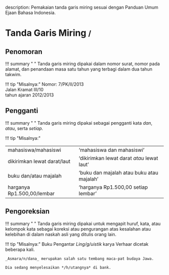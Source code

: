 description: Pemakaian tanda garis miring sesuai dengan Panduan Umum Ejaan Bahasa Indonesia.

# Tanda Garis Miring <small><span class="penanda">/</span></small>

## Penomoran

!!! summary " "
    Tanda garis miring dipakai dalam nomor surat, nomor pada alamat, dan penandaan masa satu tahun yang terbagi dalam dua tahun takwim.

!!! tip "Misalnya:"
    Nomor: 7/PK/II/2013  
    Jalan Kramat III/10  
    tahun ajaran 2012/2013

## Pengganti

!!! summary " "
    Tanda garis miring dipakai sebagai pengganti kata _dan_, _atau_, serta _setiap_.

!!! tip "Misalnya:"
    <table>
      <tr>
        <td>mahasiswa/mahasiswi</td>
        <td>‘mahasiswa dan mahasiswi’</td>
      </tr>
      <tr>
        <td>dikirimkan lewat darat/laut</td>
        <td>‘dikirimkan lewat darat <em>atau</em> lewat laut’</td>
      </tr>
      <tr>
        <td>buku dan/atau majalah</td>
        <td>‘buku dan majalah atau buku atau majalah’</td>
      </tr>
      <tr>
        <td>harganya Rp1.500,00/lembar</td>
        <td>‘harganya Rp1.500,00 setiap lembar’</td>
      </tr>
    </table>

## Pengoreksian

!!! summary " "
    Tanda garis miring dipakai untuk mengapit huruf, kata, atau kelompok kata sebagai koreksi atau pengurangan atas kesalahan atau kelebihan di dalam naskah asli yang ditulis orang lain.

!!! tip "Misalnya:"
    Buku Pengantar _Ling/g/uistik_ karya Verhaar dicetak beberapa kali.

    _Asmara/n/dana_ merupakan salah satu tembang maca-pat budaya Jawa.

    Dia sedang menyelesaikan */h/utangnya* di bank.


